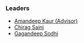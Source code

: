 ### Leaders
* [Amandeep Kaur (Advisor)](mailto:amandeep.kaur@owasp.org)
* [Chirag Saini](mailto:chirag.saini@owasp.org)
* [Gagandeep Sodhi](mailto:gagandeep.sodhi@owasp.org)
